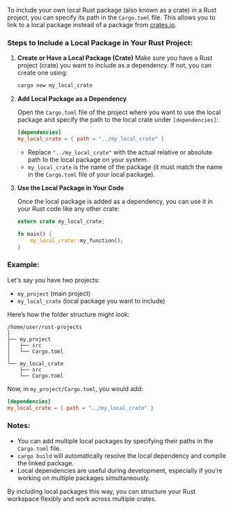To include your own local Rust package (also known as a crate) in a Rust project, you can specify its path in the `Cargo.toml` file. This allows you to link to a local package instead of a package from [crates.io](https://crates.io).

### Steps to Include a Local Package in Your Rust Project:

1. **Create or Have a Local Package (Crate)**
   Make sure you have a Rust project (crate) you want to include as a dependency. If not, you can create one using:
   
   ```bash
   cargo new my_local_crate
   ```

2. **Add Local Package as a Dependency**

   Open the `Cargo.toml` file of the project where you want to use the local package and specify the path to the local crate under `[dependencies]`:

   ```toml
   [dependencies]
   my_local_crate = { path = "../my_local_crate" }
   ```

   - Replace `"../my_local_crate"` with the actual relative or absolute path to the local package on your system.
   - `my_local_crate` is the name of the package (it must match the name in the `Cargo.toml` file of your local package).

3. **Use the Local Package in Your Code**

   Once the local package is added as a dependency, you can use it in your Rust code like any other crate:

   ```rust
   extern crate my_local_crate;

   fn main() {
       my_local_crate::my_function();
   }
   ```

### Example:

Let's say you have two projects:

- `my_project` (main project)
- `my_local_crate` (local package you want to include)

Here’s how the folder structure might look:
```
/home/user/rust-projects
│
├── my_project
│   ├── src
│   └── Cargo.toml
│
└── my_local_crate
    ├── src
    └── Cargo.toml
```

Now, in `my_project/Cargo.toml`, you would add:

```toml
[dependencies]
my_local_crate = { path = "../my_local_crate" }
```

### Notes:
- You can add multiple local packages by specifying their paths in the `Cargo.toml` file.
- `cargo build` will automatically resolve the local dependency and compile the linked package.
- Local dependencies are useful during development, especially if you’re working on multiple packages simultaneously.

By including local packages this way, you can structure your Rust workspace flexibly and work across multiple crates.